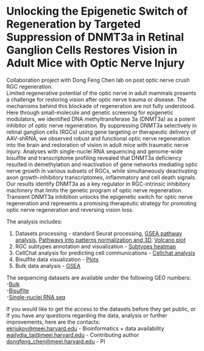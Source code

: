 # Unlocking the Epigenetic Switch of Regeneration by Targeted Suppression of DNMT3a in Retinal Ganglion Cells Restores Vision in Adult Mice with Optic Nerve Injury
Collaboration project with Dong Feng Chen lab on post optic nerve crush RGC regeneration. <br />
Limited regenerative potential of the optic nerve in adult mammals presents a challenge for restoring vision after optic nerve trauma or disease. The mechanisms behind this blockade of regeneration are not fully understood. Here through small-molecule and genetic screening for epigenetic modulators, we identified DNA methyltransferase 3a (DNMT3a) as a potent inhibitor of optic nerve regeneration. By suppressing DNMT3a selectively in retinal ganglion cells (RGCs) using gene targeting or therapeutic delivery of AAV-shRNA, we observed robust and functional optic nerve regeneration into the brain and restoration of vision in adult mice with traumatic nerve injury. Analyses with single-nuclei RNA sequencing and genome-wide bisulfite and transcriptome profiling revealed that DNMT3a deficiency resulted in demethylation and reactivation of gene networks mediating optic nerve growth in various subsets of RGCs, while simultaneously deactivating axon growth-inhibitory transcriptomes, inflammatory and cell death signals. Our results identify DNMT3a as a key regulator in RGC-intrinsic inhibitory machinery that limits the genetic program of optic nerve regeneration. Transient DNMT3a inhibition unlocks the epigenetic switch for optic nerve regeneration and represents a promising therapeutic strategy for promoting optic nerve regeneration and reversing vision loss.

The analysis includes: <br />
1. Datasets processing - standard Seurat processing, [GSEA pathway analysis](https://github.com/mcrewcow/RGC_Dnmt3a_pONC2d_paper/blob/main/ssGSEA_heatmap.R), [Pathways into patterns normalization and 3D](https://github.com/mcrewcow/RGC_Dnmt3a_pONC2d_paper/blob/main/3d_normalized_pathways.R), [Volcano plot](https://github.com/mcrewcow/RGC_Dnmt3a_pONC2d_paper/blob/main/volcano_sc.R)  <br />
2. RGC subtypes annotation and visualization - [Subtypes heatmap](https://github.com/mcrewcow/RGC_Dnmt3a_pONC2d_paper/blob/main/heatmap_subtypes.R) <br />
3. CellChat analysis for predicting cell communications - [Cellchat analysis](https://github.com/mcrewcow/RGC_Dnmt3a_pONC2d_paper/blob/main/cellchat.R) <br />
4. Bisulfite data visualization - [Plots](https://github.com/mcrewcow/RGC_Dnmt3a_pONC2d_paper/blob/main/bisulfite.R) <br />
5. Bulk data analysis - [GSEA](https://github.com/mcrewcow/RGC_Dnmt3a_pONC2d_paper/blob/main/GSEA_bulk.R) <br />

The sequencing datasets are available under the following GEO numbers: <br />
-[Bulk](https://www.ncbi.nlm.nih.gov/geo/query/acc.cgi?acc=GSE229033) <br />
-[Bisulfite](https://www.ncbi.nlm.nih.gov/geo/query/acc.cgi?acc=GSE229034) <br />
-[Single-nuclei RNA seq](https://www.ncbi.nlm.nih.gov/geo/query/acc.cgi?acc=GSE228627) <br />

If you would like to get the access to the datasets before they get public, or\
If you have any questions regarding the data, analysis or further improvements, here are the contacts: <br />
ekriukov@meei.harvard.edu - Bioinformatics + data availability\
wailydia_tai@meei.harvard.edu - Contributing author\
dongfeng_chen@meei.harvard.edu - PI
